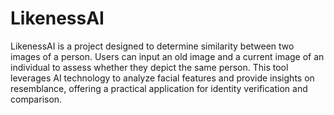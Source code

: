 # LikenessAI

LikenessAI is a project designed to determine similarity between two images of a person. Users can input an old image and a current image of an individual to assess whether they depict the same person. This tool leverages AI technology to analyze facial features and provide insights on resemblance, offering a practical application for identity verification and comparison.
